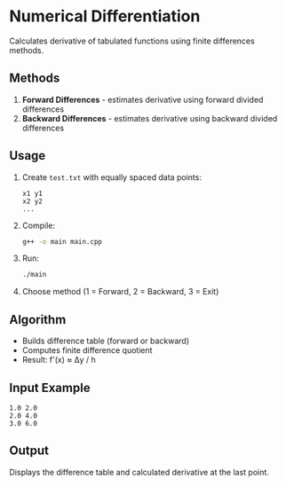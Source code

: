 # Numerical Differentiation

Calculates derivative of tabulated functions using finite differences methods.

## Methods

1. **Forward Differences** - estimates derivative using forward divided differences
2. **Backward Differences** - estimates derivative using backward divided differences

## Usage

1. Create `test.txt` with equally spaced data points:
   ```
   x1 y1
   x2 y2
   ...
   ```

2. Compile:
   ```bash
   g++ -o main main.cpp
   ```

3. Run:
   ```bash
   ./main
   ```

4. Choose method (1 = Forward, 2 = Backward, 3 = Exit)

## Algorithm

- Builds difference table (forward or backward)
- Computes finite difference quotient
- Result: f'(x) ≈ Δy / h

## Input Example

```
1.0 2.0
2.0 4.0
3.0 6.0
```

## Output

Displays the difference table and calculated derivative at the last point.